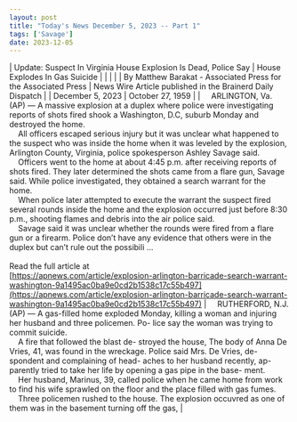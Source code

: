 ```yaml
---
layout: post
title: "Today's News December 5, 2023 -- Part 1"
tags: ['Savage']
date: 2023-12-05
---
```


| Update: Suspect In Virginia House Explosion Is Dead, Police Say | House Explodes In Gas Suicide |
|  |  |
| By Matthew Barakat - Associated Press for the Associated Press | News Wire Article published in the Brainerd Daily Dispatch |
| December 5, 2023 | October 27, 1959 |
| &nbsp;&nbsp;&nbsp;&nbsp;ARLINGTON, Va. (AP) — A massive explosion at a duplex where police were investigating reports of shots fired shook a Washington, D.C, suburb Monday and destroyed the home.<br>&nbsp;&nbsp;&nbsp;&nbsp;All officers escaped serious injury but it was unclear what happened to the suspect who was inside the home when it was leveled by the explosion, Arlington County, Virginia, police spokesperson Ashley Savage said.<br>&nbsp;&nbsp;&nbsp;&nbsp;Officers went to the home at about 4:45 p.m. after receiving reports of shots fired. They later determined the shots came from a flare gun, Savage said. While police investigated, they obtained a search warrant for the home.<br>&nbsp;&nbsp;&nbsp;&nbsp;When police later attempted to execute the warrant the suspect fired several rounds inside the home and the explosion occurred just before 8:30 p.m., shooting flames and debris into the air police said.<br>&nbsp;&nbsp;&nbsp;&nbsp;Savage said it was unclear whether the rounds were fired from a flare gun or a firearm. Police don’t have any evidence that others were in the duplex but can’t rule out the possibili ...<br><br>Read the full article at<br>[https://apnews.com/article/explosion-arlington-barricade-search-warrant-washington-9a1495ac0ba9e0cd2b1538c17c55b497](https://apnews.com/article/explosion-arlington-barricade-search-warrant-washington-9a1495ac0ba9e0cd2b1538c17c55b497) | &nbsp;&nbsp;&nbsp;&nbsp;RUTHERFORD, N.J. (AP) — A gas-filled home exploded Monday, killing a woman and injuring her husband and three policemen. Po- lice say the woman was trying to commit suicide.<br>&nbsp;&nbsp;&nbsp;&nbsp;A fire that followed the blast de- stroyed the house, The body of Anna De Vries, 41, was found in the wreckage.   Police said Mrs. De Vries, de- spondent and complaining of head- aches to her husband recently, ap- parently tried to take her life by opening a gas pipe in the base- ment.<br>&nbsp;&nbsp;&nbsp;&nbsp;Her husband, Marinus, 39, called police when he came home from work to find his wife sprawled on the floor and the place filled with gas fumes.<br>&nbsp;&nbsp;&nbsp;&nbsp;Three policemen rushed to the house. The explosion occuvred as one of them was in the basement turning off the gas,  |